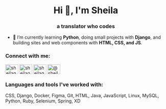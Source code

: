 <h1 align="center">Hi 👋, I'm Sheila</h1>
<h3 align="center">a translator who codes</h3>

- 🌱 I’m currently learning **Python**, doing small projects with **Django**, and building sites and web components with **HTML, CSS, and JS**.

<p align="left">
<h3 align="left">Connect with me:</h3>
<a href="https://codepen.io/sheilagomes" target="blank"><img align="center" src="https://cdn.jsdelivr.net/npm/simple-icons@3.0.1/icons/codepen.svg" alt="sheilagomes" height="30" width="40" /></a>
<a href="https://dev.to/sheilagomes" target="blank"><img align="center" src="https://cdn.jsdelivr.net/npm/simple-icons@3.0.1/icons/dev-dot-to.svg" alt="sheilagomes" height="30" width="40" /></a>
<a href="https://linkedin.com/in/sheilagomes" target="blank"><img align="center" src="https://cdn.jsdelivr.net/npm/simple-icons@3.0.1/icons/linkedin.svg" alt="sheilagomes" height="30" width="40" /></a>
<a href="https://medium.com/@sheilagomes" target="blank"><img align="center" src="https://cdn.jsdelivr.net/npm/simple-icons@3.0.1/icons/medium.svg" alt="@sheilagomes" height="30" width="40" /></a>
</p>

<h3 align="left">Languages and tools I've worked with:</h3>
<p align="left">CSS, Django, Docker, Figma, Git, HTML, Java, JavaScript, Linux, MySQL, Python, Ruby, Selenium, Spring, XD</p>
